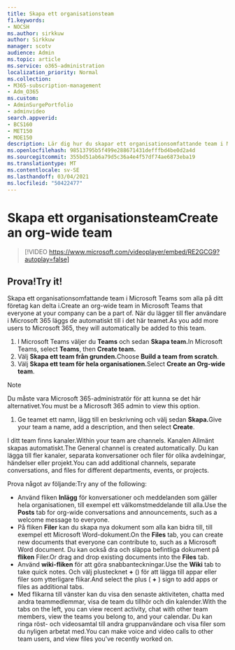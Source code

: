 ```yaml
---
title: Skapa ett organisationsteam
f1.keywords:
- NOCSH
ms.author: sirkkuw
author: Sirkkuw
manager: scotv
audience: Admin
ms.topic: article
ms.service: o365-administration
localization_priority: Normal
ms.collection:
- M365-subscription-management
- Adm_O365
ms.custom:
- AdminSurgePortfolio
- adminvideo
search.appverid:
- BCS160
- MET150
- MOE150
description: Lär dig hur du skapar ett organisationsomfattande team i Microsoft Teams.
ms.openlocfilehash: 98513795b5f499e288671431defffbd4be0d2a4d
ms.sourcegitcommit: 355bd51ab6a79d5c36a4e4f57df74ae6873eba19
ms.translationtype: MT
ms.contentlocale: sv-SE
ms.lasthandoff: 03/04/2021
ms.locfileid: "50422477"
---
```

# <a name="create-an-org-wide-team"></a><span data-ttu-id="54918-103">Skapa ett organisationsteam</span><span class="sxs-lookup"><span data-stu-id="54918-103">Create an org-wide team</span></span>

> [!VIDEO https://www.microsoft.com/videoplayer/embed/RE2GCG9?autoplay=false]

## <a name="try-it"></a><span data-ttu-id="54918-104">Prova!</span><span class="sxs-lookup"><span data-stu-id="54918-104">Try it!</span></span>

<span data-ttu-id="54918-105">Skapa ett organisationsomfattande team i Microsoft Teams som alla på ditt företag kan delta i.</span><span class="sxs-lookup"><span data-stu-id="54918-105">Create an org-wide team in Microsoft Teams that everyone at your company can be a part of.</span></span> <span data-ttu-id="54918-106">När du lägger till fler användare i Microsoft 365 läggs de automatiskt till i det här teamet.</span><span class="sxs-lookup"><span data-stu-id="54918-106">As you add more users to Microsoft 365, they will automatically be added to this team.</span></span>

1. <span data-ttu-id="54918-107">I Microsoft Teams väljer du  **Teams** och sedan **Skapa team.**</span><span class="sxs-lookup"><span data-stu-id="54918-107">In Microsoft Teams, select  **Teams**, then **Create team.**</span></span>
2. <span data-ttu-id="54918-108">Välj **Skapa ett team från grunden.**</span><span class="sxs-lookup"><span data-stu-id="54918-108">Choose  **Build a team from scratch**.</span></span>
3. <span data-ttu-id="54918-109">Välj **Skapa ett team för hela organisationen.**</span><span class="sxs-lookup"><span data-stu-id="54918-109">Select  **Create an Org-wide team**.</span></span>

> [!NOTE]
> <span data-ttu-id="54918-110">Du måste vara Microsoft 365-administratör för att kunna se det här alternativet.</span><span class="sxs-lookup"><span data-stu-id="54918-110">You must be a Microsoft 365 admin to view this option.</span></span>

1. <span data-ttu-id="54918-111">Ge teamet ett namn, lägg till en beskrivning och välj sedan **Skapa.**</span><span class="sxs-lookup"><span data-stu-id="54918-111">Give your team a name, add a description, and then select  **Create**.</span></span>

<span data-ttu-id="54918-112">I ditt team finns kanaler.</span><span class="sxs-lookup"><span data-stu-id="54918-112">Within your team are channels.</span></span> <span data-ttu-id="54918-113">Kanalen Allmänt skapas automatiskt.</span><span class="sxs-lookup"><span data-stu-id="54918-113">The General channel is created automatically.</span></span> <span data-ttu-id="54918-114">Du kan lägga till fler kanaler, separata konversationer och filer för olika avdelningar, händelser eller projekt.</span><span class="sxs-lookup"><span data-stu-id="54918-114">You can add additional channels, separate conversations, and files for different departments, events, or projects.</span></span>

<span data-ttu-id="54918-115">Prova något av följande:</span><span class="sxs-lookup"><span data-stu-id="54918-115">Try any of the following:</span></span>

- <span data-ttu-id="54918-116">Använd fliken  **Inlägg** för konversationer och meddelanden som gäller hela organisationen, till exempel ett välkomstmeddelande till alla.</span><span class="sxs-lookup"><span data-stu-id="54918-116">Use the  **Posts** tab for org-wide conversations and announcements, such as a welcome message to everyone.</span></span>
- <span data-ttu-id="54918-117">På fliken  **Filer** kan du skapa nya dokument som alla kan bidra till, till exempel ett Microsoft Word-dokument.</span><span class="sxs-lookup"><span data-stu-id="54918-117">On the  **Files** tab, you can create new documents that everyone can contribute to, such as a Microsoft Word document.</span></span> <span data-ttu-id="54918-118">Du kan också dra och släppa befintliga dokument på  **fliken** Filer.</span><span class="sxs-lookup"><span data-stu-id="54918-118">Or drag and drop existing documents into the  **Files** tab.</span></span>
- <span data-ttu-id="54918-119">Använd  **wiki-fliken** för att göra snabbanteckningar.</span><span class="sxs-lookup"><span data-stu-id="54918-119">Use the  **Wiki** tab to take quick notes.</span></span> <span data-ttu-id="54918-120">Och välj plustecknet **+** () för att lägga till appar eller filer som ytterligare flikar.</span><span class="sxs-lookup"><span data-stu-id="54918-120">And select the plus ( **+** ) sign to add apps or files as additional tabs.</span></span>
- <span data-ttu-id="54918-121">Med flikarna till vänster kan du visa den senaste aktiviteten, chatta med andra teammedlemmar, visa de team du tillhör och din kalender.</span><span class="sxs-lookup"><span data-stu-id="54918-121">With the tabs on the left, you can view recent activity, chat with other team members, view the teams you belong to, and your calendar.</span></span> <span data-ttu-id="54918-122">Du kan ringa röst- och videosamtal till andra gruppanvändare och visa filer som du nyligen arbetat med.</span><span class="sxs-lookup"><span data-stu-id="54918-122">You can make voice and video calls to other team users, and view files you've recently worked on.</span></span>
